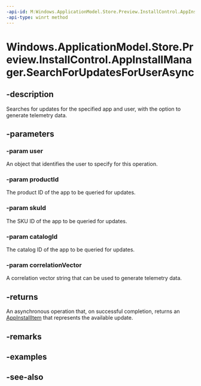 ----api-id: M:Windows.ApplicationModel.Store.Preview.InstallControl.AppInstallManager.SearchForUpdatesForUserAsync(Windows.System.User,System.String,System.String,System.String,System.String)
-api-type: winrt method
---<!-- Method syntaxpublic Windows.Foundation.IAsyncOperation<Windows.ApplicationModel.Store.Preview.InstallControl.AppInstallItem> SearchForUpdatesForUserAsync(Windows.System.User user, System.String productId, System.String skuId, System.String catalogId, System.String correlationVector)--># Windows.ApplicationModel.Store.Preview.InstallControl.AppInstallManager.SearchForUpdatesForUserAsync## -descriptionSearches for updates for the specified app and user, with the option to generate telemetry data.## -parameters### -param userAn object that identifies the user to specify for this operation.### -param productIdThe product ID of the app to be queried for updates.### -param skuIdThe SKU ID of the app to be queried for updates.### -param catalogIdThe catalog ID of the app to be queried for updates.### -param correlationVectorA correlation vector string that can be used to generate telemetry data.## -returnsAn asynchronous operation that, on successful completion, returns an [AppInstallItem](appinstallitem.md) that represents the available update.## -remarks## -examples## -see-also